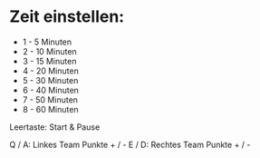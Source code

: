 # Zeit einstellen:
- 1 - 5 Minuten
- 2 - 10 Minuten
- 3 - 15 Minuten
- 4 - 20 Minuten
- 5 - 30 Minuten
- 6 - 40 Minuten
- 7 - 50 Minuten
- 8 - 60 Minuten

Leertaste: Start & Pause

Q / A: Linkes Team Punkte + / -
E / D: Rechtes Team Punkte + / -